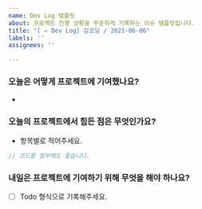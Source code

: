```yaml
---
name: Dev Log 템플릿
about: 프로젝트 진행 상황을 꾸준하게 기록하는 이슈 템플릿입니다.
title: "[ ✍️ Dev Log] 김코딩 / 2021-06-06"
labels: ''
assignees: ''

---
```


### 오늘은 어떻게 프로젝트에 기여했나요?

- 

### 오늘의 프로젝트에서 힘든 점은 무엇인가요?

- 항목별로 적어주세요.

```js
// 코드를 첨부해도 좋습니다.
```

### 내일은 프로젝트에 기여하기 위해 무엇을 해야 하나요?

- [ ] Todo 형식으로 기록해주세요.
